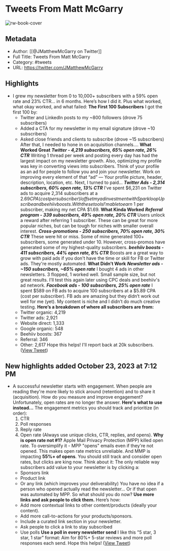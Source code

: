 # Tweets From Matt McGarry

![rw-book-cover](https://pbs.twimg.com/profile_images/1372970972123381772/bOnuyg5t.jpg)

## Metadata
- Author: [[@JMatthewMcGarry on Twitter]]
- Full Title: Tweets From Matt McGarry
- Category: #tweets
- URL: https://twitter.com/JMatthewMcGarry

## Highlights
- I grew my newsletter from 0 to 10,000+ subscribers with a 59% open rate and 23% CTR… in 6 months.
  Here’s how I did it.
  Plus what worked, what okay worked, and what failed:
  **The First 100 Subscribers**
  I got the first 100 by:
  - Twitter and LinkedIn posts to my ~800 followers (drove 75 subscribers)
  - Added a CTA for my newsletter in my email signature (drove ~10 subscribers)
  - Asked close friends and clients to subscribe (drove ~15 subscribers)
  After that, I needed to hone in on acquisition channels….
  **What Worked Great**
  ***Twitter - 4,219 subscribers, 65% open rate, 26% CTR***
  Writing 1 thread per week and posting every day has had the largest impact on my newsletter growth.
  Also, optimizing my profile was key in converting views into subscribers.
  Think of your profile as an ad for people to follow you and join your newsletter.
  Work on improving every element of that “ad” — Your profile picture, header, description, location, etc.
  Next, I turned to paid…
  ***Twitter Ads - 2,314 subscribers, 60% open rate, 13% CTR***
  I’ve spent $6,231 on Twitter ads to acquire 2,314 subscribers at a $2.69 CPA (cost per subscriber)
  I offset my ad investment with Sparkloop Upscribe and beehiiv boosts.
  With these tools I’m able to earn ~$1 per subscriber, making my net CPA $1.69.
  **What Kinda Worked**
  ***Referral program - 339 subscribers, 49% open rate, 20% CTR***
  Users unlock a reward after referring 1 subscriber. 
  These can be great for more popular niches, but can be tough for niches with smaller overall interest.
  ***Cross-promotions - 250 subscribers, 70% open rate, 30% CTR***
  These were hit or miss. 
  Some of mine generated 100+ subscribers, some generated under 10.
  However, cross-promos have generated some of my highest-quality subscribers.
  ***beehiiv boosts - 411 subscribers, 44% open rate, 8% CTR***
  Boosts are a great way to grow with paid ads if you don't have the time or skill for FB or Twitter ads.
  They're mostly automated.
  **What Didn’t Work**
  ***Newsletter ads - ~150 subscribers, ~65% open rate***
  I bought 4 ads in other newsletters. 3 flopped, 1 worked well. 
  Small sample size, but not great results. 
  I'll test this again later using CPC deals and beehiiv's ad network.
  ***Facebook ads - 100 subscribers, 25% open rate***
  I spent $589 on FB ads to acquire 100 subscribers at a $5.89 CPA (cost per subscriber).
  FB ads are amazing but they didn’t work out well for me (yet).
  My content is niche and I didn’t do much creative testing. 
  **Here’s a breakdown of where all subscribers are from:**
  - Twitter organic: 4,219
  - Twitter ads: 2,921
  - Website direct: 1,333
  - Google organic: 548
  - Beehiiv boosts: 367
  - Referral: 346
  - Other: 2,617
  Hope this helps!
  I'll report back at 20k subscribers. ([View Tweet](https://twitter.com/JMatthewMcGarry/status/1712090772424511835))
## New highlights added October 23, 2023 at 7:12 PM
- A successful newsletter starts with engagement.
  When people are reading they're more likely to stick around (retention) and to share it (acquisition).
  How do you measure and improve engagement?
  Unfortunately, open rates are no longer the answer.
  **Here's what to use instead...**
  The engagement metrics you should track and prioritize (in order):
  1. CTR
  2. Poll responses
  3. Reply rate
  4. Open rate
  (Always use unique clicks, CTR, replies, and opens).
  **Why is open rate not #1?**
  Apple Mail Privacy Protection (MPP) killed open rate. 
  To oversimplify it - MPP "opens" emails even if they're not opened. This makes open rate metrics unreliable.
  And MMP is impacting **55%+ of opens**.
  You should still track and consider open rates, but clicks are king now.
  Think about it:
  The only reliable way subscribers add value to your newsletter is by clicking a:
  - Sponsors link
  - Product link
  - Or any link (which improves your deliverability)
  You have no idea if a person who opened actually read the newsletter...
  Or if that open was automated by MPP.
  So what should you do now?
  **Use more links and ask people to click them.**
  Here’s how:
  - Add more contextual links to other content/products (ideally your content).
  - Add more call-to-actions for your products/sponsors.
  - Include a curated link section in your newsletter.
  - Ask people to click a link to stay subscribed
  - Use polls 
  **Use a poll in every newsletter send**
  I like this "5 star, 3 star, 1 star" format:
  Aim for 80%+ 5-star reviews and more poll responses each send.
  Hope this helps! ([View Tweet](https://twitter.com/JMatthewMcGarry/status/1716518573604995097))
